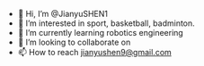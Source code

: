 - 👋 Hi, I’m @JianyuSHEN1
- 👀 I’m interested in sport, basketball, badminton. 
- 🌱 I’m currently learning robotics engineering
- 💞️ I’m looking to collaborate on 
- 📫 How to reach jianyushen9@gmail.com

<!---
JianyuSHEN1/JianyuSHEN1 is a ✨ special ✨ repository because its `README.md` (this file) appears on your GitHub profile.
You can click the Preview link to take a look at your changes.
--->
